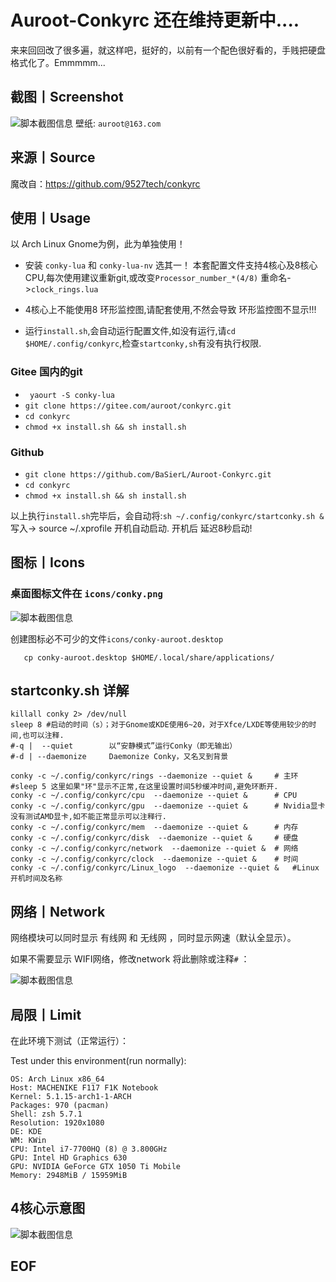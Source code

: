 # Auroot-Conkyrc  还在维持更新中....
来来回回改了很多遍，就这样吧，挺好的，以前有一个配色很好看的，手贱把硬盘格式化了。Emmmmm...
## 截图丨Screenshot
![脚本截图信息](https://gitee.com/auroot/conkyrc/raw/master/conkyrc/icons/desktop.png)
壁纸: ```auroot@163.com```
## 来源丨Source
魔改自：https://github.com/9527tech/conkyrc
## 使用丨Usage
以 Arch Linux Gnome为例，此为单独使用！

- 安装 ```conky-lua``` 和 ```conky-lua-nv``` 选其一！
本套配置文件支持4核心及8核心CPU,每次使用建议重新git,或改变```Processor_number_*(4/8)``` 重命名->```clock_rings.lua```
- 4核心上不能使用8 环形监控图,请配套使用,不然会导致 环形监控图不显示!!!

- 运行`install.sh`,会自动运行配置文件,如没有运行,请```cd $HOME/.config/conkyrc```,检查```startconky,sh```有没有执行权限.
### Gitee 国内的git
- ``` yaourt -S conky-lua```
- ``` git clone https://gitee.com/auroot/conkyrc.git ```
- ```cd conkyrc```
- ```chmod +x install.sh && sh install.sh```
### Github
- ``` git clone https://github.com/BaSierL/Auroot-Conkyrc.git ```
- ```cd conkyrc```
- ```chmod +x install.sh && sh install.sh```

以上执行```install.sh```完毕后，会自动将:```sh ~/.config/conkyrc/startconky.sh &``` 写入-> source ~/.xprofile 开机自动启动.
开机后 延迟8秒启动!


## 图标丨Icons
### 桌面图标文件在 ```icons/conky.png```

![脚本截图信息](https://gitee.com/auroot/conkyrc/raw/master/conkyrc/icons/conky.png)

创建图标必不可少的文件```icons/conky-auroot.desktop```
```cd ./conkyrc/icons
   cp conky-auroot.desktop $HOME/.local/share/applications/
```
## startconky.sh 详解
```shell
killall conky 2> /dev/null 
sleep 8 #启动的时间（s）；对于Gnome或KDE使用6~20，对于Xfce/LXDE等使用较少的时间,也可以注释.
#-q |  --quiet        以“安静模式”运行Conky（即无输出）
#-d | --daemonize     Daemonize Conky，又名叉到背景

conky -c ~/.config/conkyrc/rings --daemonize --quiet &     # 主环
#sleep 5 这里如果"环"显示不正常,在这里设置时间5秒缓冲时间,避免环断开.
conky -c ~/.config/conkyrc/cpu  --daemonize --quiet &      # CPU
conky -c ~/.config/conkyrc/gpu  --daemonize --quiet &      # Nvidia显卡  没有测试AMD显卡,如不能正常显示可以注释行.
conky -c ~/.config/conkyrc/mem  --daemonize --quiet &      # 内存
conky -c ~/.config/conkyrc/disk  --daemonize --quiet &     # 硬盘
conky -c ~/.config/conkyrc/network  --daemonize --quiet &  # 网络
conky -c ~/.config/conkyrc/clock  --daemonize --quiet &    # 时间
conky -c ~/.config/conkyrc/Linux_logo  --daemonize --quiet &   #Linux开机时间及名称
```
## 网络丨Network 

网络模块可以同时显示 有线网 和 无线网 ，同时显示网速（默认全显示）。

如果不需要显示 WIFI网络，修改network 将此删除或注释```#``` ：

![脚本截图信息](https://images.gitee.com/uploads/images/2020/0219/223112_1ce5a0a2_5700645.png)

## 局限丨Limit

在此环境下测试（正常运行）：

Test under this environment(run normally):

```shell
OS: Arch Linux x86_64
Host: MACHENIKE F117 F1K Notebook
Kernel: 5.1.15-arch1-1-ARCH
Packages: 970 (pacman)
Shell: zsh 5.7.1 
Resolution: 1920x1080
DE: KDE 
WM: KWin
CPU: Intel i7-7700HQ (8) @ 3.800GHz
GPU: Intel HD Graphics 630 
GPU: NVIDIA GeForce GTX 1050 Ti Mobile
Memory: 2948MiB / 15959MiB
```
## 4核心示意图
![脚本截图信息](https://gitee.com/auroot/conkyrc/raw/master/conkyrc/icons/desktop2.png)

## EOF


